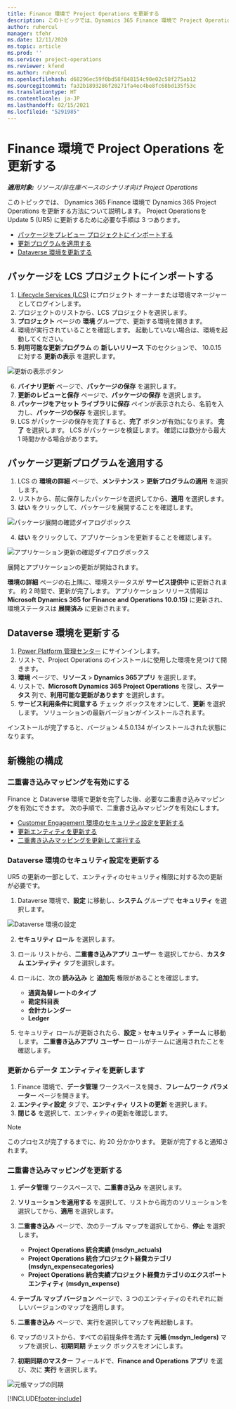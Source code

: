 ```yaml
---
title: Finance 環境で Project Operations を更新する
description: このトピックでは、Dynamics 365 Finance 環境で Project Operations をアップデートする方法について説明します。
author: ruhercul
manager: tfehr
ms.date: 12/11/2020
ms.topic: article
ms.prod: ''
ms.service: project-operations
ms.reviewer: kfend
ms.author: ruhercul
ms.openlocfilehash: d68296ec59f0bd58f848154c90e02c58f275ab12
ms.sourcegitcommit: fa32b1893286f20271fa4ec4be8fc68bd135f53c
ms.translationtype: HT
ms.contentlocale: ja-JP
ms.lasthandoff: 02/15/2021
ms.locfileid: "5291985"
---
```

# <a name="update-project-operations-in-your-finance-environment"></a>Finance 環境で Project Operations を更新する

_**適用対象:** リソース/非在庫ベースのシナリオ向け Project Operations_


このトピックでは、 Dynamics 365 Finance 環境で Dynamics 365 Project Operations を更新する方法について説明します。 Project Operationsを Update 5 (UR5) に更新するために必要な手順は 3 つあります。

- [パッケージをプレビュー プロジェクトにインポートする](#import)
- [更新プログラムを適用する](#apply)
- [Dataverse 環境を更新する](#update)

## <a name="import-the-package-into-your-lcs-project"></a><a name="import"></a>パッケージを LCS プロジェクトにインポートする

1. [Lifecycle Services (LCS)](https://lcs.dynamics.com/) にプロジェクト オーナーまたは環境マネージャーとしてログインします。
2. プロジェクトのリストから、LCS プロジェクトを選択します。
3. **プロジェクト** ページの **環境** グループで、更新する環境を開きます。
4. 環境が実行されていることを確認します。 起動していない場合は、環境を起動してください。
5. **利用可能な更新プログラム** の **新しいリリース** 下のセクションで、 10.0.15 に対する **更新の表示** を選択します。

![更新の表示ボタン](media/view-update.png)

6. **バイナリ更新** ページで、**パッケージの保存** を選択します。
7. **更新のレビューと保存** ページで、**パッケージの保存** を選択します。
8. **パッケージをアセット ライブラリに保存** ペインが表示されたら、名前を入力し、**パッケージの保存** を選択します。
9. LCS がパッケージの保存を完了すると、**完了** ボタンが有効になります。 **完了** を選択します。 LCS がパッケージを検証します。 確認には数分から最大 1 時間かかる場合があります。


## <a name="apply-the-package-update"></a><a name="apply"></a>パッケージ更新プログラムを適用する

1. LCS の **環境の詳細** ページで、**メンテナンス** > **更新プログラムの適用** を選択します。
2. リストから、前に保存したパッケージを選択してから、**適用** を選択します。
3. **はい** をクリックして、パッケージを展開することを確認します。

![パッケージ展開の確認ダイアログボックス](media/confirm-package-deployment.png)

4. **はい** をクリックして、アプリケーションを更新することを確認します。

![アプリケーション更新の確認ダイアログボックス](media/confirm-application-update.png)

展開とアプリケーションの更新が開始されます。 

**環境の詳細** ページの右上隅に、環境ステータスが **サービス提供中** に更新されます。 約 2 時間で、更新が完了します。 アプリケーション リリース情報は **Microsoft Dynamics 365 for Finance and Operations 10.0.15)** に更新され、環境ステータスは **展開済み** に更新されます。


## <a name="update-your-dataverse-environment"></a><a name="update"></a>Dataverse 環境を更新する

1. [Power Platform 管理センター](https://admin.powerplatform.com/) にサインインします。
2. リストで、Project Operations のインストールに使用した環境を見つけて開きます。
3. **環境** ページで、**リソース** > **Dynamics 365アプリ** を選択します。
4. リストで、**Microsoft Dynamics 365 Project Operations** を探し、**ステータス** 列で、**利用可能な更新があります** を選択します。
5. **サービス利用条件に同意する** チェック ボックスをオンにして、**更新** を選択します。 ソリューションの最新バージョンがインストールされます。

インストールが完了すると、バージョン 4.5.0.134 がインストールされた状態になります。

## <a name="configure-new-features"></a>新機能の構成

### <a name="enable-dual-write-mapping"></a>二重書き込みマッピングを有効にする

Finance と Dataverse 環境で更新を完了した後、必要な二重書き込みマッピングを有効にできます。 次の手順で、二重書き込みマッピングを有効にします。

- [Customer Engagement 環境のセキュリティ設定を更新する](#security)
- [更新エンティティを更新する](#refresh)
- [二重書き込みマッピングを更新して実行する](#run)

### <a name="update-security-settings-on-the-dataverse-environment"></a><a name="security"></a>Dataverse 環境のセキュリティ設定を更新する

UR5 の更新の一部として、エンティティのセキュリティ権限に対する次の更新が必要です。

1. Dataverse 環境で、**設定** に移動し、**システム** グループで **セキュリティ** を選択します。

![Dataverse 環境の設定](media/Picture21.png)

2. **セキュリティ ロール** を選択します。
3. ロール リストから、**二重書き込みアプリ ユーザー** を選択してから、**カスタム エンティティ** タブを選択します。 
4. ロールに、次の **読み込み** と **追加先** 権限があることを確認します。

      - **通貨為替レートのタイプ**
      - **勘定科目表** 
      - **会計カレンダー** 
      - **Ledger**

5. セキュリティ ロールが更新されたら、**設定** > **セキュリティ** > **チーム** に移動します。 **二重書き込みアプリ ユーザー** ロールがチームに適用されたことを確認します。 

### <a name="refresh-data-entities-from-the-update"></a><a name="refresh"></a>更新からデータ エンティティを更新します

1. Finance 環境で、**データ管理** ワークスペースを開き、**フレームワーク パラメーター** ページを開きます。
2. **エンティティ設定** タブで、**エンティティ リストの更新** を選択します。
3. **閉じる** を選択して、エンティティの更新を確認します。

 > [!NOTE]
 > このプロセスが完了するまでに、約 20 分かかります。 更新が完了すると通知されます。

### <a name="update-dual-write-mappings"></a><a name="run"></a>二重書き込みマッピングを更新する

1. **データ管理** ワークスペースで、**二重書き込み** を選択します。
2. **ソリューションを適用する** を選択して、リストから両方のソリューションを選択してから、**適用** を選択します。
3. **二重書き込み** ページで、次のテーブル マップを選択してから、**停止** を選択します。

    - **Project Operations 統合実績 (msdyn_actuals)**
    - **Project Operations 統合プロジェクト経費カテゴリ (msdyn_expensecategories)**
    - **Project Operations 統合実績プロジェクト経費カテゴリのエクスポート エンティティ (msdyn_expense)**

4. **テーブル マップ バージョン** ページで、3 つのエンティティのそれぞれに新しいバージョンのマップを適用します。
5. **二重書き込み** ページで、実行を選択してマップを再起動します。
6. マップのリストから、すべての前提条件を満たす **元帳 (msdyn_ledgers)** マップを選択し、**初期同期** チェック ボックスをオンにします。 
7. **初期同期のマスター** フィールドで、**Finance and Operations アプリ** を選び、次に **実行** を選択します。
 
 ![元帳マップの同期](media/DW6.png)
 


[!INCLUDE[footer-include](../includes/footer-banner.md)]